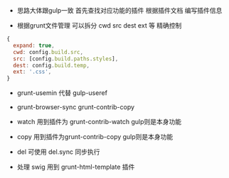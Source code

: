 - 思路大体跟gulp一致 首先查找对应功能的插件 根据插件文档 编写插件信息

- 根据grunt文件管理 可以拆分 cwd src dest ext 等 精确控制

```JavaScript  
{
  expand: true,
  cwd: config.build.src,
  src: [config.build.paths.styles],
  dest: config.build.temp,
  ext: '.css',
}
```
- grunt-usemin 代替 gulp-useref

- grunt-browser-sync grunt-contrib-copy

- watch 用到插件为 grunt-contrib-watch gulp则是本身功能

- copy 用到插件为grunt-contrib-copy gulp则是本身功能

- del 可使用 del.sync 同步执行

- 处理 swig 用到 grunt-html-template 插件
